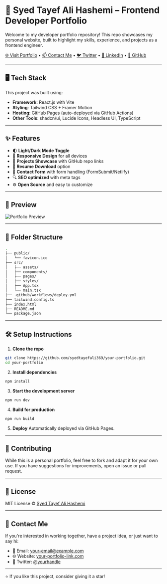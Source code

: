# 🚀 Syed Tayef Ali Hashemi – Frontend Developer Portfolio

Welcome to my developer portfolio repository! This repo showcases my personal website, built to highlight my skills, experience, and projects as a frontend engineer.

[🌐 Visit Portfolio](https://your-portfolio-link.com) • [📫 Contact Me](mailto:your-email@example.com) • [🐦 Twitter](https://twitter.com/yourhandle) • [💼 LinkedIn](https://linkedin.com/in/md-tayef-a68a4a352/) • [📁 GitHub](https://github.com/syedtayefali369)

---

## 🖥️ Tech Stack

This project was built using:

- **Framework**: React.js with Vite
- **Styling**: Tailwind CSS + Framer Motion
- **Hosting**: GitHub Pages (auto-deployed via GitHub Actions)
- **Other Tools**: shadcn/ui, Lucide Icons, Headless UI, TypeScript

---

## ✨ Features

- 🌓 **Light/Dark Mode Toggle**
- 📱 **Responsive Design** for all devices
- 💼 **Projects Showcase** with GitHub repo links
- 📄 **Resume Download** option
- 💌 **Contact Form** with form handling (FormSubmit/Netlify)
- 🔍 **SEO optimized** with meta tags
- ⚙️ **Open Source** and easy to customize

---

## 📸 Preview

![Portfolio Preview](./screenshot.png)

---

## 🧩 Folder Structure

```bash
.
├── public/
│   └── favicon.ico
├── src/
│   ├── assets/
│   ├── components/
│   ├── pages/
│   ├── styles/
│   ├── App.tsx
│   └── main.tsx
├── .github/workflows/deploy.yml
├── tailwind.config.ts
├── index.html
├── README.md
└── package.json
````

---

## 🛠️ Setup Instructions

1. **Clone the repo**

```bash
git clone https://github.com/syedtayefali369/your-portfolio.git
cd your-portfolio
```

2. **Install dependencies**

```bash
npm install
```

3. **Start the development server**

```bash
npm run dev
```

4. **Build for production**

```bash
npm run build
```

5. **Deploy**
   Automatically deployed via GitHub Pages.

---

## 🔄 Contributing

While this is a personal portfolio, feel free to fork and adapt it for your own use. If you have suggestions for improvements, open an issue or pull request.

---

## 📃 License

MIT License © [Syed Tayef Ali Hashemi](https://github.com/syedtayefali369)

---

## 💬 Contact Me

If you're interested in working together, have a project idea, or just want to say hi:

* 📧 Email: [your-email@example.com](mailto:your-email@example.com)
* 🌐 Website: [your-portfolio-link.com](https://your-portfolio-link.com)
* 📱 Twitter: [@yourhandle](https://twitter.com/yourhandle)

---

⭐ If you like this project, consider giving it a star!
